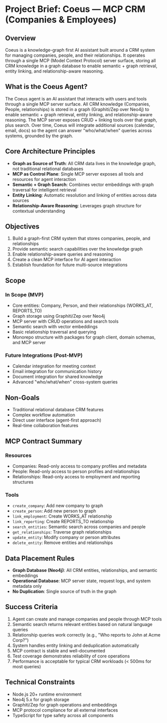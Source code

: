 # Project Brief: Coeus — MCP CRM (Companies & Employees)

## Overview
Coeus is a knowledge-graph first AI assistant built around a CRM system for managing companies, people, and their relationships. It operates through a single MCP (Model Context Protocol) server surface, storing all CRM knowledge in a graph database to enable semantic + graph retrieval, entity linking, and relationship-aware reasoning.

## What is the Coeus Agent?
The Coeus agent is an AI assistant that interacts with users and tools through a single MCP server surface. All CRM knowledge (Companies, People, relationships) is stored in a graph (Graphiti/Zep over Neo4j) to enable semantic + graph retrieval, entity linking, and relationship-aware reasoning. The MCP server exposes CRUD + linking tools over that graph, plus search. Over time, Coeus will integrate additional sources (calendar, email, docs) so the agent can answer "who/what/when" queries across systems, grounded by the graph.

## Core Architecture Principles
- **Graph as Source of Truth**: All CRM data lives in the knowledge graph, not traditional relational databases
- **MCP as Control Plane**: Single MCP server exposes all tools and resources for agent interaction
- **Semantic + Graph Search**: Combines vector embeddings with graph traversal for intelligent retrieval
- **Entity Linking**: Automatic resolution and linking of entities across data sources
- **Relationship-Aware Reasoning**: Leverages graph structure for contextual understanding

## Objectives
1. Build a graph-first CRM system that stores companies, people, and relationships
2. Provide semantic search capabilities over the knowledge graph
3. Enable relationship-aware queries and reasoning
4. Create a clean MCP interface for AI agent interaction
5. Establish foundation for future multi-source integrations

## Scope
### In Scope (MVP)
- Core entities: Company, Person, and their relationships (WORKS_AT, REPORTS_TO)
- Graph storage using Graphiti/Zep over Neo4j
- MCP server with CRUD operations and search tools
- Semantic search with vector embeddings
- Basic relationship traversal and querying
- Monorepo structure with packages for graph client, domain schemas, and MCP server

### Future Integrations (Post-MVP)
- Calendar integration for meeting context
- Email integration for communication history
- Document integration for shared knowledge
- Advanced "who/what/when" cross-system queries

## Non-Goals
- Traditional relational database CRM features
- Complex workflow automation
- Direct user interface (agent-first approach)
- Real-time collaboration features

## MCP Contract Summary
### Resources
- Companies: Read-only access to company profiles and metadata
- People: Read-only access to person profiles and relationships
- Relationships: Read-only access to employment and reporting structures

### Tools
- `create_company`: Add new company to graph
- `create_person`: Add new person to graph
- `link_employment`: Create WORKS_AT relationship
- `link_reporting`: Create REPORTS_TO relationship
- `search_entities`: Semantic search across companies and people
- `get_relationships`: Traverse graph relationships
- `update_entity`: Modify company or person attributes
- `delete_entity`: Remove entities and relationships

## Data Placement Rules
- **Graph Database (Neo4j)**: All CRM entities, relationships, and semantic embeddings
- **Operational Database**: MCP server state, request logs, and system metadata only
- **No Duplication**: Single source of truth in the graph

## Success Criteria
1. Agent can create and manage companies and people through MCP tools
2. Semantic search returns relevant entities based on natural language queries
3. Relationship queries work correctly (e.g., "Who reports to John at Acme Corp?")
4. System handles entity linking and deduplication automatically
5. MCP contract is stable and well-documented
6. Test coverage demonstrates reliability of core operations
7. Performance is acceptable for typical CRM workloads (< 500ms for most queries)

## Technical Constraints
- Node.js 20+ runtime environment
- Neo4j 5.x for graph storage
- Graphiti/Zep for graph operations and embeddings
- MCP protocol compliance for all external interfaces
- TypeScript for type safety across all components
